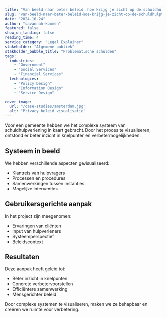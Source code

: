 ```yaml
---
title: "Van beeld naar beter beleid: hoe krijg je zicht op de schuldhulpverlening?"
slug: "van-beeld-naar-beter-beleid-hoe-krijg-je-zicht-op-de-schuldhulpverlening"
date: "2024-10-24"
author: "savannah-koomen"
featured: false
show_on_landing: false
reading_time: 4
service_category: "Legal Explainer"
stakeholder: "Algemene publiek"
stakholder_bubble_title: "Problematische schulden"
tags:
  industries:
    - "Government"
    - "Social Services"
    - "Financial Services"
  technologies:
    - "Policy Design"
    - "Information Design"
    - "Service Design"

cover_image:
  url: "/case-studies/amsterdam.jpg"
  alt: "Privacy beleid visualisatie"
---
```


Voor een gemeente hebben we het complexe systeem van schuldhulpverlening in kaart gebracht. Door het proces te visualiseren, ontstond er beter inzicht in knelpunten en verbetermogelijkheden.

## Systeem in beeld

We hebben verschillende aspecten gevisualiseerd:

- Klantreis van hulpvragers
- Processen en procedures
- Samenwerkingen tussen instanties
- Mogelijke interventies

## Gebruikersgerichte aanpak

In het project zijn meegenomen:

- Ervaringen van cliënten
- Input van hulpverleners
- Systeemperspectief
- Beleidscontext

## Resultaten

Deze aanpak heeft geleid tot:

- Beter inzicht in knelpunten
- Concrete verbetervoorstellen
- Efficiëntere samenwerking
- Mensgerichter beleid

Door complexe systemen te visualiseren, maken we ze behapbaar en creëren we ruimte voor verbetering.
